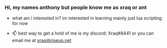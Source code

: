 ### Hi, my names anthony but people know me as xraq or ant

 - what am i interested in? im interested in learning mainly just lua scripting for now

- 📫 best way to get a hold of me is my discord: Xraq#8441 or you can email me at xraq@riseup.net


